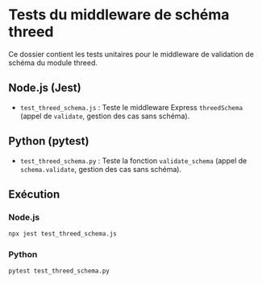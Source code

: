 # Tests du middleware de schéma threed

Ce dossier contient les tests unitaires pour le middleware de validation de schéma du module threed.

## Node.js (Jest)
- `test_threed_schema.js` : Teste le middleware Express `threedSchema` (appel de `validate`, gestion des cas sans schéma).

## Python (pytest)
- `test_threed_schema.py` : Teste la fonction `validate_schema` (appel de `schema.validate`, gestion des cas sans schéma).

## Exécution

### Node.js
```bash
npx jest test_threed_schema.js
```

### Python
```bash
pytest test_threed_schema.py
```
